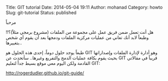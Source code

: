 Title: GIT tutorial
Date: 2014-05-04 19:11
Author: mohanad
Category: howto
Slug: git-tutorial
Status: published

مرحباً  
  
هل أنت تعمل ضمن فريق عمل على مجموعة من الملفات (مشروع برمجي مثلاً)؟!! وطبعاً لابد أنك تعاني من عمليات مركزية الملفات ودمجها بعد أن يقوم أي شخص بتغييرها..

طبعاً يوجد حلول دوماً، إحدى هذه الحلول هو GIT وهو أدارة لإدارة الملفات وإصداراتها بحيث يقوم بكافة عمليات الدمج والتفريع وغيرها.. سأتحدث عن GIT قريباً في مقالاتي القادمة ولكن اليوم معي موقع بسيط جداً لتعليم GIT:

<http://rogerdudler.github.io/git-guide/>
